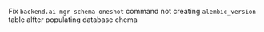 Fix `backend.ai mgr schema oneshot` command not creating `alembic_version` table alfter populating database chema